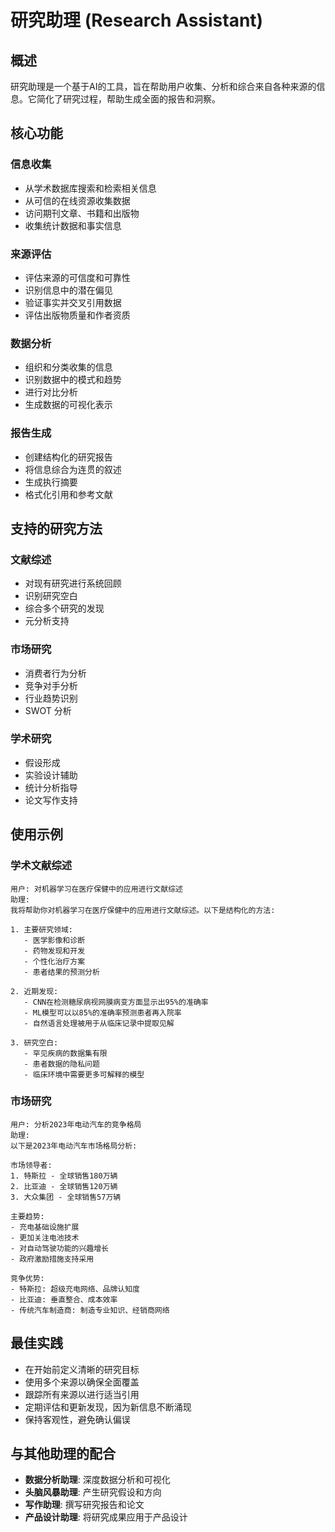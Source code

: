 # 研究助理 (Research Assistant)

## 概述

研究助理是一个基于AI的工具，旨在帮助用户收集、分析和综合来自各种来源的信息。它简化了研究过程，帮助生成全面的报告和洞察。

## 核心功能

### 信息收集
- 从学术数据库搜索和检索相关信息
- 从可信的在线资源收集数据
- 访问期刊文章、书籍和出版物
- 收集统计数据和事实信息

### 来源评估
- 评估来源的可信度和可靠性
- 识别信息中的潜在偏见
- 验证事实并交叉引用数据
- 评估出版物质量和作者资质

### 数据分析
- 组织和分类收集的信息
- 识别数据中的模式和趋势
- 进行对比分析
- 生成数据的可视化表示

### 报告生成
- 创建结构化的研究报告
- 将信息综合为连贯的叙述
- 生成执行摘要
- 格式化引用和参考文献

## 支持的研究方法

### 文献综述
- 对现有研究进行系统回顾
- 识别研究空白
- 综合多个研究的发现
- 元分析支持

### 市场研究
- 消费者行为分析
- 竞争对手分析
- 行业趋势识别
- SWOT 分析

### 学术研究
- 假设形成
- 实验设计辅助
- 统计分析指导
- 论文写作支持

## 使用示例

### 学术文献综述
```
用户: 对机器学习在医疗保健中的应用进行文献综述
助理:
我将帮助你对机器学习在医疗保健中的应用进行文献综述。以下是结构化的方法:

1. 主要研究领域:
   - 医学影像和诊断
   - 药物发现和开发
   - 个性化治疗方案
   - 患者结果的预测分析

2. 近期发现:
   - CNN在检测糖尿病视网膜病变方面显示出95%的准确率
   - ML模型可以以85%的准确率预测患者再入院率
   - 自然语言处理被用于从临床记录中提取见解

3. 研究空白:
   - 罕见疾病的数据集有限
   - 患者数据的隐私问题
   - 临床环境中需要更多可解释的模型
```

### 市场研究
```
用户: 分析2023年电动汽车的竞争格局
助理:
以下是2023年电动汽车市场格局分析:

市场领导者:
1. 特斯拉 - 全球销售180万辆
2. 比亚迪 - 全球销售120万辆
3. 大众集团 - 全球销售57万辆

主要趋势:
- 充电基础设施扩展
- 更加关注电池技术
- 对自动驾驶功能的兴趣增长
- 政府激励措施支持采用

竞争优势:
- 特斯拉: 超级充电网络、品牌认知度
- 比亚迪: 垂直整合、成本效率
- 传统汽车制造商: 制造专业知识、经销商网络
```

## 最佳实践

- 在开始前定义清晰的研究目标
- 使用多个来源以确保全面覆盖
- 跟踪所有来源以进行适当引用
- 定期评估和更新发现，因为新信息不断涌现
- 保持客观性，避免确认偏误

## 与其他助理的配合

- **数据分析助理**: 深度数据分析和可视化
- **头脑风暴助理**: 产生研究假设和方向
- **写作助理**: 撰写研究报告和论文
- **产品设计助理**: 将研究成果应用于产品设计
